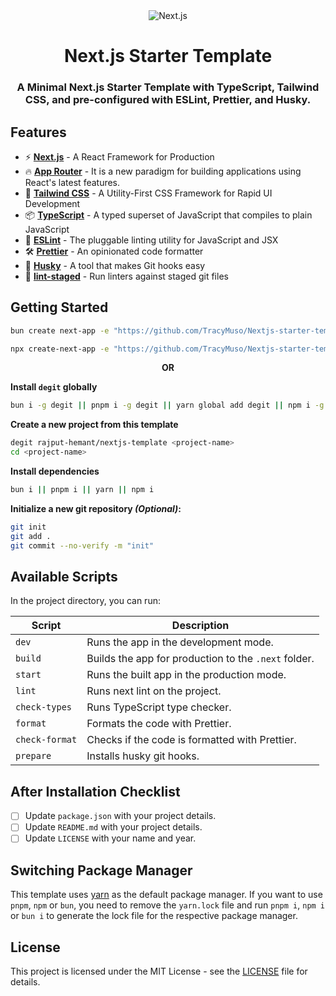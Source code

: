 <div align=center>

<!-- [![ntl-badge]][ntl-link] ![views] ![stars] ![forks] ![issues] ![license] ![repo-size] -->

<picture>
  <source media="(prefers-color-scheme: dark)" srcset="public/nextjs-light.svg">
  <source media="(prefers-color-scheme: light)" srcset="public/nextjs-dark.svg">
  <img alt="Next.js">
</picture>

# Next.js Starter Template

### A Minimal Next.js Starter Template with TypeScript, Tailwind CSS, and pre-configured with ESLint, Prettier, and Husky.

</div>

## Features

- ⚡ **[Next.js](https://nextjs.org/)** - A React Framework for Production
- 🔥 **[App Router](https://nextjs.org/docs/app)** - It is a new paradigm for building applications using React's latest features.
- 🎨 **[Tailwind CSS](https://tailwindcss.com/)** - A Utility-First CSS Framework for Rapid UI Development
- 📦 **[TypeScript](https://www.typescriptlang.org/)** - A typed superset of JavaScript that compiles to plain JavaScript
- 📝 **[ESLint](https://eslint.org/)** - The pluggable linting utility for JavaScript and JSX
- 🛠 **[Prettier](https://prettier.io/)** - An opinionated code formatter
- 🐶 **[Husky](https://typicode.github.io/husky/#/)** - A tool that makes Git hooks easy
- 🚫 **[lint-staged](https://github.com/okonet/lint-staged)** - Run linters against staged git files

## Getting Started

```bash
bun create next-app -e "https://github.com/TracyMuso/Nextjs-starter-template" <project-name>

npx create-next-app -e "https://github.com/TracyMuso/Nextjs-starter-template" <project-name>
```

<p align="center" style="font-weight: bold;">OR</p>

**Install `degit` globally**

```bash
bun i -g degit || pnpm i -g degit || yarn global add degit || npm i -g degit
```

**Create a new project from this template**

```bash
degit rajput-hemant/nextjs-template <project-name>
cd <project-name>
```

**Install dependencies**

```bash
bun i || pnpm i || yarn || npm i
```

**Initialize a new git repository _(Optional)_:**

```bash
git init
git add .
git commit --no-verify -m "init"
```

## Available Scripts

In the project directory, you can run:

| **Script**     | **Description**                                      |
| -------------- | ---------------------------------------------------- |
| `dev`          | Runs the app in the development mode.                |
| `build`        | Builds the app for production to the `.next` folder. |
| `start`        | Runs the built app in the production mode.           |
| `lint`         | Runs next lint on the project.                       |
| `check-types`  | Runs TypeScript type checker.                        |
| `format`       | Formats the code with Prettier.                      |
| `check-format` | Checks if the code is formatted with Prettier.       |
| `prepare`      | Installs husky git hooks.                            |

## After Installation Checklist

- [ ] Update `package.json` with your project details.
- [ ] Update `README.md` with your project details.
- [ ] Update `LICENSE` with your name and year.

## Switching Package Manager

This template uses [yarn](https://yarnpkg.com/cli/install) as the default package manager. If you want to use `pnpm`, `npm` or `bun`, you need to remove the `yarn.lock` file and run `pnpm i`, `npm i` or `bun i` to generate the lock file for the respective package manager.

<!-- ## Deployments

[![Deploy with Vercel](https://vercel.com/button)](https://vercel.com/new/git/external?repository-url=https://github.com/rajput-hemant/nextjs-template)
[![Deploy to Netlify](https://www.netlify.com/img/deploy/button.svg)](https://app.netlify.com/start/deploy?repository=https://github.com/rajput-hemant/nextjs-template) -->

## License

This project is licensed under the MIT License - see the [LICENSE](LICENSE) file for details.

<!-- ## Contributors:

<div align=center>

[![][contributors]][contributors-graph]

_Note: It may take up to 24h for the [contrib.rocks][contrib-rocks] plugin to update because it's refreshed once a day._

</div> -->

<!----------------------------------{ Labels }--------------------------------->
<!--
[views]: https://komarev.com/ghpvc/?username=nextjs-template&label=view%20counter&color=red&style=flat
[repo-size]: https://img.shields.io/github/repo-size/TracyMuso/nextjs-template
[issues]: https://img.shields.io/github/issues-raw/rajput-hemant/nextjs-template
[license]: https://img.shields.io/github/license/rajput-hemant/nextjs-template
[forks]: https://img.shields.io/github/forks/rajput-hemant/nextjs-template?style=flat
[stars]: https://img.shields.io/github/stars/rajput-hemant/nextjs-template
[contributors]: https://contrib.rocks/image?repo=rajput-hemant/nextjs-template&max=500
[contributors-graph]: https://github.com/rajput-hemant/nextjs-template/graphs/contributors
[contrib-rocks]: https://contrib.rocks/preview?repo=rajput-hemant%2Fnextjs-template
[ntl-badge]: https://api.netlify.com/api/v1/badges/6955f80c-0747-4947-a344-e7c647012cbe/deploy-status
[ntl-link]: https://app.netlify.com/sites/react-template-vite/deploys -->
